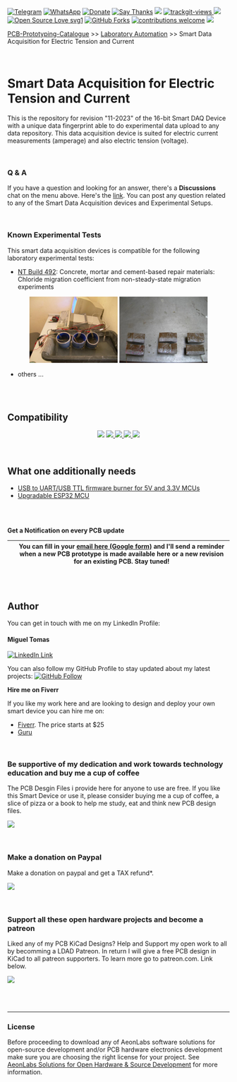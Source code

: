 [![Telegram](https://img.shields.io/badge/join-telegram-blue.svg?style=for-the-badge)](https://t.me/+W4rVVa0_VLEzYmI0)
 [![WhatsApp](https://img.shields.io/badge/join-whatsapp-green.svg?style=for-the-badge)](https://chat.whatsapp.com/FkNC7u83kuy2QRA5sqjBVg) 
 [![Donate](https://img.shields.io/badge/donate-$-brown.svg?style=for-the-badge)](http://paypal.me/mtpsilva)
 [![Say Thanks](https://img.shields.io/badge/Say%20Thanks-!-yellow.svg?style=for-the-badge)](https://saythanks.io/to/mtpsilva)
![](https://img.shields.io/github/last-commit/aeonSolutions/PCB-Prototyping-Catalogue?style=for-the-badge)
<a href="https://trackgit.com">
<img src="https://us-central1-trackgit-analytics.cloudfunctions.net/token/ping/l5m5z1845s10s47cuyl5" alt="trackgit-views" />
</a>
![](https://views.whatilearened.today/views/github/aeonSolutions/Home-Automation.svg)
[![Open Source Love svg1](https://badges.frapsoft.com/os/v1/open-source.svg?v=103)](#)
[![GitHub Forks](https://img.shields.io/github/forks/aeonSolutions/PCB-Prototyping-Catalogue.svg?style=social&label=Fork&maxAge=2592000)](https://www.github.com/aeonSolutions/PCB-Prototyping-Catalogue/fork)
[![contributions welcome](https://img.shields.io/badge/contributions-welcome-brightgreen.svg?style=flat&label=Contributions&colorA=red&colorB=black	)](#)
[<img src="https://cdn.buymeacoffee.com/buttons/v2/default-yellow.png" data-canonical-src="https://cdn.buymeacoffee.com/buttons/v2/default-yellow.png" height="30" />](https://www.buymeacoffee.com/migueltomas)


[PCB-Prototyping-Catalogue](https://github.com/aeonSolutions/PCB-Prototyping-Catalogue)  >>  [Laboratory Automation](https://github.com/aeonSolutions/PCB-Prototyping-Catalogue/tree/main/Laboratory%20Automation)  >>  Smart Data Acquisition for Electric Tension and Current

<br>

# Smart Data Acquisition for Electric Tension and Current
This is the repository for revision "11-2023" of the 16-bit Smart DAQ Device with a unique data fingerprint able to do experimental data upload to any data repository. This data acquisition device is suited for electric current measurements (amperage) and also electric tension (voltage).

<br>

### Q & A
If you have a question and looking for an answer, there's a **Discussions** chat on the menu above.  Here's the [link](https://github.com/aeonSolutions/AeonLabs_openscience-Smart-Data-Acquisition-for-Electric-Tension-and-Current/discussions). You can post any question related to any of the Smart Data Acquisition devices and Experimental Setups.

<br>


### Known Experimental Tests
This smart data acquisition devices is compatible for the following laboratory experimental tests:

- [NT Build 492](http://www.nordtest.info/wp/1999/11/21/concrete-mortar-and-cement-based-repair-materials-chloride-migration-coefficient-from-non-steady-state-migration-experiments-nt-build-492/): Concrete, mortar and cement-based repair materials: Chloride migration coefficient from non-steady-state migration experiments

<p align="center">
   <img height="150px" src="https://github.com/aeonSolutions/AeonLabs_openscience-Smart-Data-Acquisition-for-Electric-Tension-and-Current/blob/main/media/nt_build_492_testing.jpeg">
   <img height="150px" src="https://github.com/aeonSolutions/AeonLabs_openscience-Smart-Data-Acquisition-for-Electric-Tension-and-Current/blob/main/media/chloride_test_specimens.jpeg">
</p>
  
- others ...


<br>
<br>
 
## Compatibility

<p align="center">
 <a href"https://www.apple.com/shop/accessories/all/homekit">
<img src="https://github.com/aeonSolutions/PCB-Prototyping-Catalogue/blob/main/media/works_with_apple_home.png" height="50">
 </a>
<a href="https://home.google.com"> 
 <img src="https://github.com/aeonSolutions/PCB-Prototyping-Catalogue/blob/main/media/works_with_google_home.png" height="50">
 </a>
<a href="https://www.home-assistant.io">  
 <img src="https://github.com/aeonSolutions/PCB-Prototyping-Catalogue/blob/main/media/works_with_home_assistanr.png" height="50">
 </a>
<a href="https://csa-iot.org/all-solutions/matter/">  
 <img src="https://github.com/aeonSolutions/PCB-Prototyping-Catalogue/blob/main/media/works_with_matter.png" height="50">
 </a>
<a href="https://csa-iot.org/all-solutions/matter/">  
 <img src="https://github.com/aeonSolutions/PCB-Prototyping-Catalogue/blob/main/media/works_with_zigbee.jpg" height="50">
 </a>
</p>

<br>

## What one additionally needs
- [USB to UART/USB TTL firmware burner for 5V and 3.3V MCUs ](https://github.com/aeonSolutions/PCB-Prototyping-Catalogue/blob/main/DIY-Maker/README.md)
- [Upgradable ESP32 MCU](https://github.com/aeonSolutions/AeonLabs-Upgradable-MCU-ESP32)

<br />
<br />

**Get a Notification on every PCB update**

| [<img src="https://github.com/aeonSolutions/PCB-Prototyping-Catalogue/blob/main/mailing-list_orig.png" alt="" width="80">](https://www.tindie.com/stores/aeonlabs/) | You can fill in your [email here (Google form)](https://docs.google.com/forms/d/e/1FAIpQLScErMgQYRdA-umvCjvTPPrCO7Lg1QYowTxb7vfa8cTfrcPEAA/viewform?usp=pp_url) and I'll send a reminder when a new PCB prototype is made available here or a new revision for an existing PCB. Stay tuned! |
|-------------|------|

<br>
<br>

## Author

You can get in touch with me on my LinkedIn Profile:

#### Miguel Tomas

[![LinkedIn Link](https://img.shields.io/badge/Connect-Miguel--Tomas-blue.svg?logo=linkedin&longCache=true&style=social&label=Connect)](https://www.linkedin.com/in/migueltomas/)

You can also follow my GitHub Profile to stay updated about my latest projects: [![GitHub Follow](https://img.shields.io/badge/Connect-Miguel--Tomas-blue.svg?logo=Github&longCache=true&style=social&label=Follow)](https://github.com/aeonSolutions)


**Hire me on Fiverr**

If you like my work here and are looking to design and deploy your own smart device you can hire me on:

- [Fiverr](https://www.fiverr.com/s/GjmPxe). The price starts at $25
- [Guru](https://www.guru.com/freelancers/miguel-tomas)
  
<br>

### Be supportive of my dedication and work towards technology education and buy me a cup of coffee
The PCB Desgin Files i provide here for anyone to use are free. If you like this Smart Device or use it, please consider buying me a cup of coffee, a slice of pizza or a book to help me study, eat and think new PCB design files.

[<img src="https://cdn.buymeacoffee.com/buttons/v2/default-yellow.png" data-canonical-src="https://cdn.buymeacoffee.com/buttons/v2/default-yellow.png" height="50" />](https://www.buymeacoffee.com/migueltomas)

<br />

### Make a donation on Paypal
Make a donation on paypal and get a TAX refund*.

[![](https://github.com/aeonSolutions/PCB-Prototyping-Catalogue/blob/main/media/paypal_small.png)](http://paypal.me/mtpsilva)

<br>

### Support all these open hardware projects and become a patreon  
Liked any of my PCB KiCad Designs? Help and Support my open work to all by becomming a LDAD Patreon.
In return I will give a free PCB design in KiCad to all patreon supporters. To learn more go to patreon.com. Link below.

[![](https://github.com/aeonSolutions/PCB-Prototyping-Catalogue/blob/main/media/patreon_small.png)](https://www.patreon.com/ldad)

<br />
<br />

______________________________________________________________________________________________________________________________
### License

Before proceeding to download any of AeonLabs software solutions for open-source development and/or PCB hardware electronics development make sure you are choosing the right license for your project. See [AeonLabs Solutions for Open Hardware & Source Development](https://github.com/aeonSolutions/PCB-Prototyping-Catalogue/wiki/AeonLabs-Solutions-for-Open-Hardware-&-Source-Development) for more information. 
